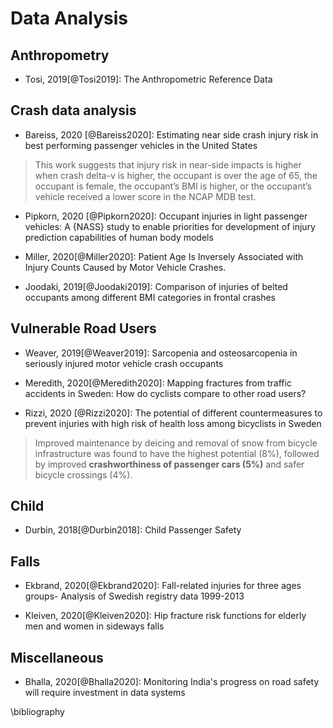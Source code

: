 # Data Analysis

## Anthropometry

- Tosi, 2019[@Tosi2019]: The Anthropometric Reference Data

## Crash data analysis

- Bareiss, 2020 [@Bareiss2020]: Estimating near side crash injury risk in best performing passenger vehicles in the United States

> This work suggests that injury risk in near-side impacts is higher when crash delta-v is higher, the occupant is over the age of 65, the occupant is female, the occupant’s BMI is higher, or the occupant’s vehicle received a lower score in the NCAP MDB test.


- Pipkorn, 2020 [@Pipkorn2020]: Occupant injuries in light passenger vehicles: A {NASS} study to enable priorities for development of injury prediction capabilities of human body models

- Miller, 2020[@Miller2020]: Patient Age Is Inversely Associated with Injury Counts Caused by Motor Vehicle Crashes.

- Joodaki, 2019[@Joodaki2019]: Comparison of injuries of belted occupants among different BMI categories in frontal crashes

## Vulnerable Road Users

- Weaver, 2019[@Weaver2019]: Sarcopenia and osteosarcopenia in seriously injured motor vehicle crash occupants

-  Meredith, 2020[@Meredith2020]: Mapping fractures from traffic accidents in Sweden: How do cyclists compare to other road users?

- Rizzi, 2020 [@Rizzi2020]: The potential of different countermeasures to prevent injuries with high risk of health loss among bicyclists in Sweden

> Improved maintenance by deicing and removal of snow from bicycle infrastructure was found to have the highest potential (8%), followed by improved **crashworthiness of passenger cars (5%)** and safer bicycle crossings (4%).

## Child

- Durbin, 2018[@Durbin2018]: Child Passenger Safety

## Falls

- Ekbrand, 2020[@Ekbrand2020]: Fall-related injuries for three ages groups- Analysis of Swedish registry data 1999-2013

- Kleiven, 2020[@Kleiven2020]: Hip fracture risk functions for elderly men and women in sideways falls

## Miscellaneous

- Bhalla, 2020[@Bhalla2020]: Monitoring India's progress on road safety will require investment in data systems

\bibliography
